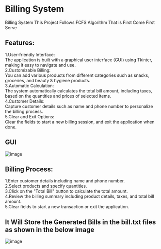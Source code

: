 # Billing System
Billing System This Project Follows FCFS Algorithm That is First Come First Serve
## Features:
1.User-friendly Interface:<br> 
The application is built with a graphical user interface (GUI) using Tkinter, making it easy to navigate and use. <br> 
2.Customizable Billing:<br> 
You can add various products from different categories such as snacks, groceries, and beauty & hygiene products.<br> 
3.Automatic Calculation:<br> 
The system automatically calculates the total bill amount, including taxes, based on the quantities and prices of selected items.<br> 
4.Customer Details:<br> Capture customer details such as name and phone number to personalize the billing process.<br> 
5.Clear and Exit Options:<br> 
Clear the fields to start a new billing session, and exit the application when done.<br> 
## GUI 
![image](https://github.com/user-attachments/assets/f94b890f-6ac3-472c-9c18-8f710d507e60)
## Billing Process:
1.Enter customer details including name and phone number.<br> 
2.Select products and specify quantities.<br> 
3.Click on the "Total Bill" button to calculate the total amount.<br> 
4.Review the billing summary including product details, taxes, and total bill amount.<br> 
5.Clear fields to start a new transaction or exit the application.<br> 
## It Will Store the Generated Bills in the bill.txt files as shown in the below image
![image](https://github.com/user-attachments/assets/02065f47-dc1c-4a97-b120-384c46435823)





